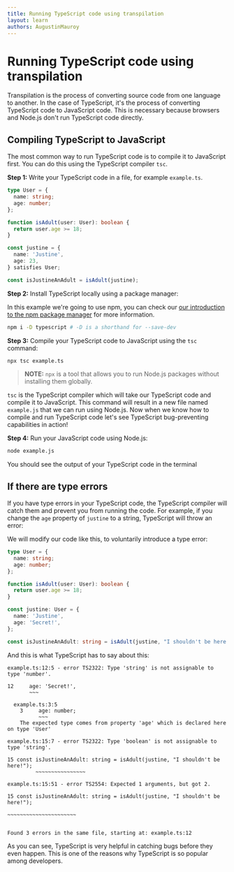 ```yaml
---
title: Running TypeScript code using transpilation
layout: learn
authors: AugustinMauroy
---
```


# Running TypeScript code using transpilation

Transpilation is the process of converting source code from one language to another. In the case of TypeScript, it's the process of converting TypeScript code to JavaScript code. This is necessary because browsers and Node.js don't run TypeScript code directly.

## Compiling TypeScript to JavaScript

The most common way to run TypeScript code is to compile it to JavaScript first. You can do this using the TypeScript compiler `tsc`.

**Step 1:** Write your TypeScript code in a file, for example `example.ts`.

<!--
  Maintainers note: this code is duplicated in the previous article, please keep them in sync
-->

```ts
type User = {
  name: string;
  age: number;
};

function isAdult(user: User): boolean {
  return user.age >= 18;
}

const justine = {
  name: 'Justine',
  age: 23,
} satisfies User;

const isJustineAnAdult = isAdult(justine);
```

**Step 2:** Install TypeScript locally using a package manager:

In this example we're going to use npm, you can check our [our introduction to the npm package manager](/learn/getting-started/an-introduction-to-the-npm-package-manager) for more information.

```bash displayName="Install TypeScript locally"
npm i -D typescript # -D is a shorthand for --save-dev
```

**Step 3:** Compile your TypeScript code to JavaScript using the `tsc` command:

```bash
npx tsc example.ts
```

> **NOTE:** `npx` is a tool that allows you to run Node.js packages without installing them globally.

`tsc` is the TypeScript compiler which will take our TypeScript code and compile it to JavaScript.
This command will result in a new file named `example.js` that we can run using Node.js.
Now when we know how to compile and run TypeScript code let's see TypeScript bug-preventing capabilities in action!

**Step 4:** Run your JavaScript code using Node.js:

```bash
node example.js
```

You should see the output of your TypeScript code in the terminal

## If there are type errors

If you have type errors in your TypeScript code, the TypeScript compiler will catch them and prevent you from running the code. For example, if you change the `age` property of `justine` to a string, TypeScript will throw an error:

We will modify our code like this, to voluntarily introduce a type error:

```ts
type User = {
  name: string;
  age: number;
};

function isAdult(user: User): boolean {
  return user.age >= 18;
}

const justine: User = {
  name: 'Justine',
  age: 'Secret!',
};

const isJustineAnAdult: string = isAdult(justine, "I shouldn't be here!");
```

And this is what TypeScript has to say about this:

```console
example.ts:12:5 - error TS2322: Type 'string' is not assignable to type 'number'.

12     age: 'Secret!',
       ~~~

  example.ts:3:5
    3     age: number;
          ~~~
    The expected type comes from property 'age' which is declared here on type 'User'

example.ts:15:7 - error TS2322: Type 'boolean' is not assignable to type 'string'.

15 const isJustineAnAdult: string = isAdult(justine, "I shouldn't be here!");
         ~~~~~~~~~~~~~~~~

example.ts:15:51 - error TS2554: Expected 1 arguments, but got 2.

15 const isJustineAnAdult: string = isAdult(justine, "I shouldn't be here!");
                                                     ~~~~~~~~~~~~~~~~~~~~~~


Found 3 errors in the same file, starting at: example.ts:12
```

As you can see, TypeScript is very helpful in catching bugs before they even happen. This is one of the reasons why TypeScript is so popular among developers.
